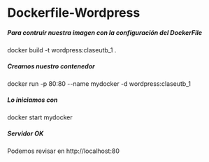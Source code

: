 # Dockerfile-Wordpress

##### Para contruir nuestra imagen con la configuración del DockerFile
docker build -t wordpress:claseutb_1 .

##### Creamos nuestro contenedor
docker run -p 80:80 --name mydocker -d wordpress:claseutb_1

##### Lo iniciamos con
docker start mydocker

##### Servidor OK
Podemos revisar en http://localhost:80
